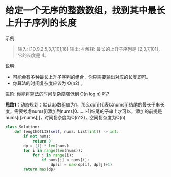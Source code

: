 # 给定一个无序的整数数组，找到其中最长上升子序列的长度

示例:

>输入: [10,9,2,5,3,7,101,18]
>输出: 4
>解释: 最长的上升子序列是 [2,3,7,101]，它的长度是 4。

说明:

* 可能会有多种最长上升子序列的组合，你只需要输出对应的长度即可。
* 你算法的时间复杂度应该为 O(n2) 。

进阶: 你能将算法的时间复杂度降低到 O(n log n) 吗?

**思路1**：动态规划：默认dp数组值为1，那么dp[i]代表以nums[i]结尾的最长子串长度，需要考虑nums[i]添加到nums[0……i-1]结尾的子串上才可以，添加的前提是nums[i]>nums[j]，时间复杂度为O(n^2)，空间复杂度为O(n)

```python
class Solution:
    def lengthOfLIS(self, nums: List[int]) -> int:
        if not nums:
            return 0
        dp = [1] * len(nums)
        for i in range(len(nums)):
            for j in range(i):
                if nums[j] < nums[i]:
                    dp[i] = max(dp[i], dp[j]+1)
        return max(dp)
```
